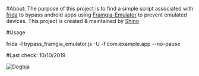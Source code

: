 #About: 
The purpose of this project is to find a simple script associated with [frida](https://github.com/frida/) to bypass android apps using [Framgia-Emulator](https://github.com/framgia/android-emulator-detector/) to prevent emulated devices.
This project is created & maintained by [Shino](https://www.facebook.com/shino.shin0bi)

#Usage

frida -l bypass_framgia_emulator.js -U -f com.example.app --no-pause

#Last check: 10/10/2019

![Dogbja](https://github.com/motconvoi/test/blob/master/gith.jpg)


